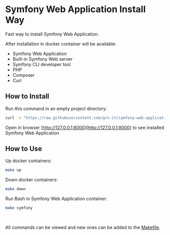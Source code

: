 # Symfony Web Application Install Way

Fast way to install Symfony Web Application.  

After installation in docker container will be available:
- Symfony Web Application
- Built-in Symfony Web server
- Symfony CLI developer tool
- PHP
- Composer
- Curl

## How to Install
Run this command in an empty project directory:  
```bash
curl -s "https://raw.githubusercontent.com/grn-it/symfony-web-application-install-way/main/install.sh?$(date +%s)" | bash && make install
```

Open in browser [http://127.0.0.1:8000](http://127.0.0.1:8000) to see installed Symfony Web Application  

## How to Use

Up docker containers:
```bash
make up
```

Down docker containers:

```bash
make down
```

Run Bash in Symfony Web Application container:
```bash
make symfony
```
<br>

All commands can be viewed and new ones can be added to the [Makefile](Makefile).
